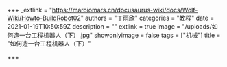 +++
_extlink = "https://maroiomars.cn/docusaurus-wiki/docs/Wolf-Wiki/Howto-BuildRobot02"
authors = "丁雨欣"
categories = "教程"
date = 2021-01-19T10:50:59Z
description = ""
extlink = true
image = "/uploads/如何造一台工程机器人（下）.jpg"
showonlyimage = false
tags = ["机械"]
title = "如何造一台工程机器人（下）"

+++
